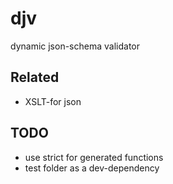 # djv

dynamic json-schema validator

## Related

- XSLT-for json

## TODO

- use strict for generated functions
- test folder as a dev-dependency